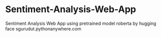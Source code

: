 # Sentiment-Analysis-Web-App
Sentiment Analysis Web App using pretrained model roberta by hugging face
sgurudut.pythonanywhere.com
